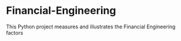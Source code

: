 # Financial-Engineering
This Python project measures and illustrates the Financial Engineering factors 
